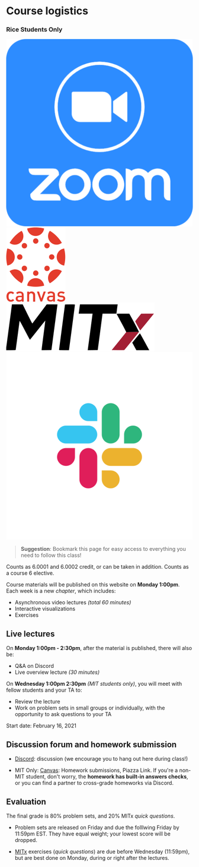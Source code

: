 # Course logistics

### Rice Students Only

[![Zoom Meeting](/assets/zoom_logo.svg#badge)](https://zoom.us/j/96183959527)
[![Canvas LMS](/assets/canvas_logo.svg#badge)](https://canvas.mit.edu/courses/7590)
[![MITx LMS](/assets/mitx_logo.svg#badge)](https://lms.mitx.mit.edu/courses/course-v1:MITx+6.S083r+2021_Spring/course/)
[![Slack Workspace](/assets/slack_logo.svg#badge)](https://discord.gg/Z5qnVf8)

> **Suggestion**: Bookmark this page for easy access to everything you need to follow this class! 

Counts as 6.0001 and 6.0002 credit, or can be taken in addition.  Counts as a course
6 elective.

Course materials will be published on this website on **Monday 1:00pm**. Each week is a new _chapter_, which includes:

-   Asynchronous video lectures _(total 60 minutes)_
-   Interactive visualizations
-   Exercises

## Live lectures

On **Monday 1:00pm - 2:30pm**, after the material is published, there will also be:

-   Q&A on Discord
-   Live overview lecture _(30 minutes)_

On **Wednesday 1:00pm 2:30pm** _(MIT students only)_, you will meet with fellow students and your TA to:

-   Review the lecture
-   Work on problem sets in small groups or individually, with the opportunity to ask questions to your TA

Start date: February 16, 2021

## Discussion forum and homework submission

-   [Discord](https://discord.gg/Z5qnVf8): discussion (we encourage you to hang out here during class!)

-   MIT Only: [Canvas](https://canvas.mit.edu/courses/7590): Homework submissions, Piazza Link. If you're a non-MIT student, don't worry, the **homework has built-in answers checks**, or you can find a partner to cross-grade homeworks via Discord.

## Evaluation

The final grade is 80% problem sets, and 20% MITx _quick questions_.

-   Problem sets are released on Friday and due the folllwing Friday by 11:59pm EST. They have equal weight; your lowest score will be dropped.

-   [MITx](https://lms.mitx.mit.edu/courses/course-v1:MITx+6.S083r+2021_Spring/course/) exercises (_quick questions_) are due before Wednesday (11:59pm), but are best done on Monday, during or right after the lectures.
